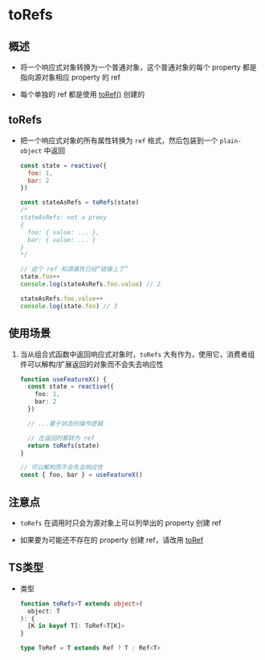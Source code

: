 # toRefs

## 概述

*   将一个响应式对象转换为一个普通对象，这个普通对象的每个 property 都是指向源对象相应 property 的 ref

*   每个单独的 ref 都是使用 [toRef()](https://staging-cn.vuejs.org/api/reactivity-utilities.html#toref "toRef()") 创建的

## toRefs

*   把一个响应式对象的所有属性转换为 `ref` 格式，然后包装到一个 `plain-object` 中返回

    ```javascript
    const state = reactive({
      foo: 1,
      bar: 2
    })

    const stateAsRefs = toRefs(state)
    /*
    stateAsRefs: not a proxy
    {
      foo: { value: ... },
      bar: { value: ... }
    }
    */

    // 这个 ref 和源属性已经“链接上了”
    state.foo++
    console.log(stateAsRefs.foo.value) // 2

    stateAsRefs.foo.value++
    console.log(state.foo) // 3
    ```

## 使用场景

1.  当从组合式函数中返回响应式对象时，`toRefs` 大有作为，使用它，消费者组件可以解构/扩展返回的对象而不会失去响应性

    ```typescript
    function useFeatureX() {
      const state = reactive({
        foo: 1,
        bar: 2
      })

      // ...基于状态的操作逻辑

      // 在返回时都转为 ref
      return toRefs(state)
    }

    // 可以解构而不会失去响应性
    const { foo, bar } = useFeatureX()
    ```

## 注意点

*   `toRefs` 在调用时只会为源对象上可以列举出的 property 创建 ref

*   如果要为可能还不存在的 property 创建 ref，请改用 [toRef](https://staging-cn.vuejs.org/api/reactivity-utilities.html#toref "toRef")&#x20;

## TS类型

*   类型

    ```typescript
    function toRefs<T extends object>(
      object: T
    ): {
      [K in keyof T]: ToRef<T[K]>
    }

    type ToRef = T extends Ref ? T : Ref<T>
    ```
